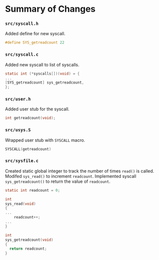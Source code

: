 # Summary of Changes

### `src/syscall.h`
Added define for new syscall.
```c
#define SYS_getreadcount 22
```

### `src/syscall.c`
Added new syscall to list of syscalls.
```c
static int (*syscalls[])(void) = {
...
[SYS_getreadcount] sys_getreadcount,
};
```

### `src/user.h`
Added user stub for the syscall.
```c
int getreadcount(void);
```

### `src/usys.S`
Wrapped user stub with `SYSCALL` macro.
```c
SYSCALL(getreadcount)
```

### `src/sysfile.c`
Created static global integer to track the number of times `read()` is called.
Modifed `sys_read()` to increment `readcount`.
Implemented syscall `sys_getreadcount()` to return the value of `readcount`.
```c
static int readcount = 0;

int
sys_read(void)
{
...
    readcount++;
...
}

int
sys_getreadcount(void)
{
  return readcount;
}
```
